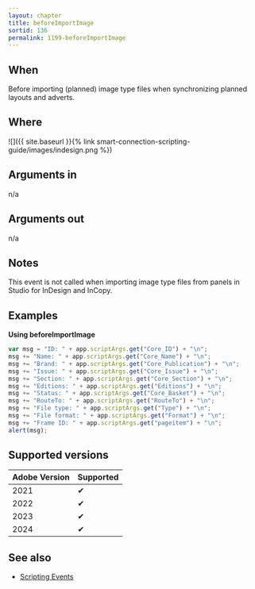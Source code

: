 ```yaml
---
layout: chapter
title: beforeImportImage
sortid: 136
permalink: 1199-beforeImportImage
---
```


## When

Before importing (planned) image type files when synchronizing planned layouts and adverts.

## Where

![]({{ site.baseurl }}{% link smart-connection-scripting-guide/images/indesign.png %})

## Arguments in

n/a

## Arguments out

n/a

## Notes

This event is not called when importing image type files from panels in Studio for InDesign and InCopy.

## Examples

**Using beforeImportImage**

```javascript
var msg = "ID: " + app.scriptArgs.get("Core_ID") + "\n";
msg += "Name: " + app.scriptArgs.get("Core_Name") + "\n";
msg += "Brand: " + app.scriptArgs.get("Core_Publication") + "\n";
msg += "Issue: " + app.scriptArgs.get("Core_Issue") + "\n";
msg += "Section: " + app.scriptArgs.get("Core_Section") + "\n";
msg += "Editions: " + app.scriptArgs.get("Editions") + "\n";
msg += "Status: " + app.scriptArgs.get("Core_Basket") + "\n";
msg += "RouteTo: " + app.scriptArgs.get("RouteTo") + "\n";
msg += "File type: " + app.scriptArgs.get("Type") + "\n";
msg += "File format: " + app.scriptArgs.get("Format") + "\n";
msg += "Frame ID: " + app.scriptArgs.get("pageitem") + "\n";
alert(msg);
```

## Supported versions

| Adobe Version | Supported |
| ------------- | --------- |
| 2021          | ✔         |
| 2022          | ✔         |
| 2023          | ✔         |
| 2024          | ✔         |

## See also

- [Scripting Events](./index.md)
